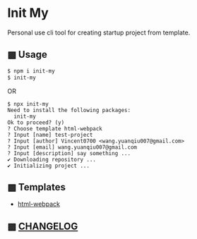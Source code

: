 # Init My

Personal use cli tool for creating startup project from template.

## ▩ Usage

```bash
$ npm i init-my
$ init-my
```

OR

```
$ npx init-my
Need to install the following packages:
  init-my
Ok to proceed? (y)
? Choose template html-webpack
? Input [name] test-project
? Input [author] Vincent0700 <wang.yuanqiu007@gmail.com>
? Input [email] wang.yuanqiu007@gmail.com
? Input [description] say something ...
✔ Downloading repository ...
✔ Initializing project ...
```

## ▩ Templates

- [html-webpack](https://github.com/Vincent0700/html-webpack-template.git)

## ▩ [CHANGELOG](./CHANGELOG.md)
